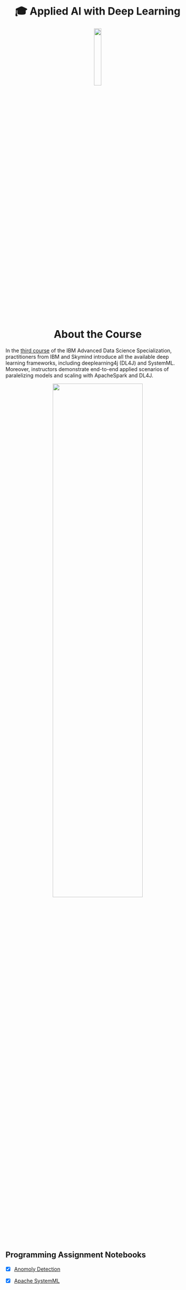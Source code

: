 <h1 align="center">🎓 Applied AI with Deep Learning</h1>


<p align="center">
<img src="https://github.com/codeamt/IBM-Advanced-Data-Science/blob/master/Applied%20AI%20with%20Deep%20Learning/badge3.jpg" width="20%" height="20%">
</p>

<h1 align="center">About the Course</h1>

In the [third course](https://www.coursera.org/learn/ai) of the IBM Advanced Data Science Specialization, practitioners from IBM and Skymind introduce all the available deep learning frameworks, including deeplearning4j (DL4J) and SystemML. Moreover, instructors demonstrate end-to-end applied scenarios of paralelizing  models and scaling with ApacheSpark and DL4J.

<p align="center">
<img src="https://github.com/codeamt/IBM-Advanced-Data-Science/blob/master/Applied%20AI%20with%20Deep%20Learning/cert3.jpg" width="70%" height="60%">
</p>

## Programming Assignment Notebooks

- [x] [Anomoly Detection](https://github.com/codeamt/IBM-Advanced-Data-Science/blob/master/Applied%20AI%20with%20Deep%20Learning/c3_assignment3.ipynb)
- [x] [Apache SystemML](https://github.com/codeamt/IBM-Advanced-Data-Science/blob/master/Applied%20AI%20with%20Deep%20Learning/c3_assignment4.ipynb)


